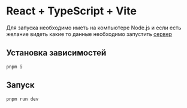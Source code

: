 # React + TypeScript + Vite

Для запуска необходимо иметь на компьютере Node.js и если есть желание видеть какие то данные необходимо запустить [сервер](https://github.com/divelineq/coinexis-server)

## Установка зависимостей

```
pnpm i
```

## Запуск

```
pnpm run dev
```
